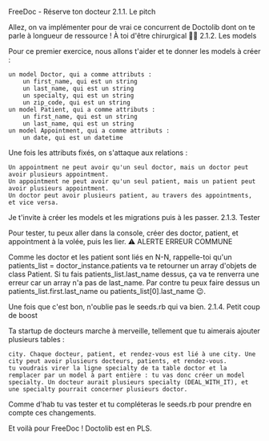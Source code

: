 FreeDoc - Réserve ton docteur
2.1.1. Le pitch

Allez, on va implémenter pour de vrai ce concurrent de Doctolib dont on te parle à longueur de ressource ! À toi d'être chirurgical 👩‍⚕️
2.1.2. Les models

Pour ce premier exercice, nous allons t'aider et te donner les models à créer :

    un model Doctor, qui a comme attributs :
        un first_name, qui est un string
        un last_name, qui est un string
        un specialty, qui est un string
        un zip_code, qui est un string
    un model Patient, qui a comme attributs :
        un first_name, qui est un string
        un last_name, qui est un string
    un model Appointment, qui a comme attributs :
        un date, qui est un datetime

Une fois les attributs fixés, on s'attaque aux relations :

    Un appointment ne peut avoir qu'un seul doctor, mais un doctor peut avoir plusieurs appointment.
    Un appointment ne peut avoir qu'un seul patient, mais un patient peut avoir plusieurs appointment.
    Un doctor peut avoir plusieurs patient, au travers des appointments, et vice versa.

Je t'invite à créer les models et les migrations puis à les passer.
2.1.3. Tester

Pour tester, tu peux aller dans la console, créer des doctor, patient, et appointment à la volée, puis les lier.
⚠️ ALERTE ERREUR COMMUNE

Comme les doctor et les patient sont liés en N-N, rappelle-toi qu'un patients_list = doctor_instance.patients va te retourner un array d'objets de class Patient.
Si tu fais patients_list.last_name dessus, ça va te renverra une erreur car un array n'a pas de last_name.
Par contre tu peux faire dessus un patients_list.first.last_name ou patients_list[0].last_name 😉.

Une fois que c'est bon, n'oublie pas le seeds.rb qui va bien.
2.1.4. Petit coup de boost

Ta startup de docteurs marche à merveille, tellement que tu aimerais ajouter plusieurs tables :

    city. Chaque docteur, patient, et rendez-vous est lié à une city. Une city peut avoir plusieurs docteurs, patients, et rendez-vous.
    tu voudrais virer la ligne specialty de ta table doctor et la remplacer par un model à part entière : tu vas donc créer un model specialty. Un docteur aurait plusieurs specialty (DEAL_WITH_IT), et une specialty pourrait concerner plusieurs doctor.

Comme d'hab tu vas tester et tu compléteras le seeds.rb pour prendre en compte ces changements.

Et voilà pour FreeDoc ! Doctolib est en PLS.
